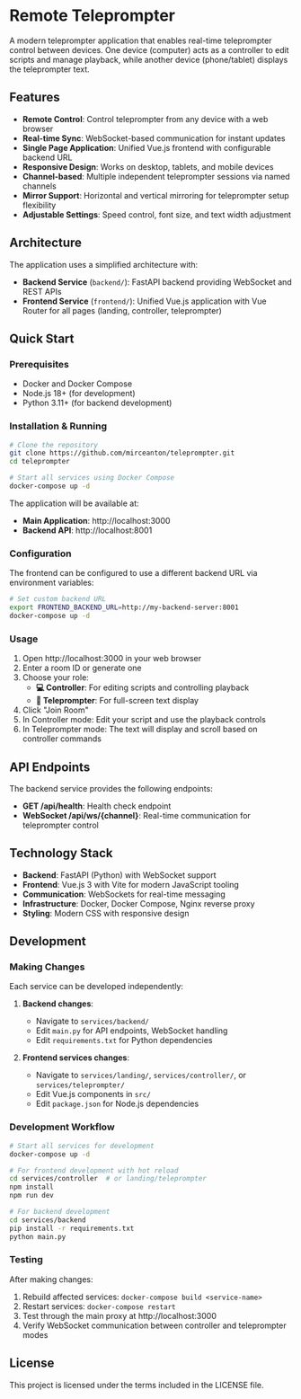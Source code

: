 # Remote Teleprompter

A modern teleprompter application that enables real-time teleprompter control between devices. One device (computer) acts as a controller to edit scripts and manage playback, while another device (phone/tablet) displays the teleprompter text.

## Features

- **Remote Control**: Control teleprompter from any device with a web browser
- **Real-time Sync**: WebSocket-based communication for instant updates  
- **Single Page Application**: Unified Vue.js frontend with configurable backend URL
- **Responsive Design**: Works on desktop, tablets, and mobile devices
- **Channel-based**: Multiple independent teleprompter sessions via named channels
- **Mirror Support**: Horizontal and vertical mirroring for teleprompter setup flexibility
- **Adjustable Settings**: Speed control, font size, and text width adjustment

## Architecture

The application uses a simplified architecture with:

- **Backend Service** (`backend/`): FastAPI backend providing WebSocket and REST APIs
- **Frontend Service** (`frontend/`): Unified Vue.js application with Vue Router for all pages (landing, controller, teleprompter)

## Quick Start

### Prerequisites
- Docker and Docker Compose
- Node.js 18+ (for development)
- Python 3.11+ (for backend development)

### Installation & Running

```bash
# Clone the repository
git clone https://github.com/mirceanton/teleprompter.git
cd teleprompter

# Start all services using Docker Compose
docker-compose up -d
```

The application will be available at:
- **Main Application**: http://localhost:3000
- **Backend API**: http://localhost:8001

### Configuration

The frontend can be configured to use a different backend URL via environment variables:

```bash
# Set custom backend URL
export FRONTEND_BACKEND_URL=http://my-backend-server:8001
docker-compose up -d
```

### Usage
1. Open http://localhost:3000 in your web browser
2. Enter a room ID or generate one
3. Choose your role:
   - **💻 Controller**: For editing scripts and controlling playback
   - **📱 Teleprompter**: For full-screen text display
4. Click "Join Room"
5. In Controller mode: Edit your script and use the playback controls
6. In Teleprompter mode: The text will display and scroll based on controller commands

## API Endpoints

The backend service provides the following endpoints:

- **GET /api/health**: Health check endpoint
- **WebSocket /api/ws/{channel}**: Real-time communication for teleprompter control

## Technology Stack

- **Backend**: FastAPI (Python) with WebSocket support
- **Frontend**: Vue.js 3 with Vite for modern JavaScript tooling
- **Communication**: WebSockets for real-time messaging
- **Infrastructure**: Docker, Docker Compose, Nginx reverse proxy
- **Styling**: Modern CSS with responsive design

## Development

### Making Changes

Each service can be developed independently:

1. **Backend changes**: 
   - Navigate to `services/backend/`
   - Edit `main.py` for API endpoints, WebSocket handling
   - Edit `requirements.txt` for Python dependencies

2. **Frontend services changes**:
   - Navigate to `services/landing/`, `services/controller/`, or `services/teleprompter/`
   - Edit Vue.js components in `src/`
   - Edit `package.json` for Node.js dependencies

### Development Workflow

```bash
# Start all services for development
docker-compose up -d

# For frontend development with hot reload
cd services/controller  # or landing/teleprompter
npm install
npm run dev

# For backend development
cd services/backend
pip install -r requirements.txt
python main.py
```

### Testing
After making changes:
1. Rebuild affected services: `docker-compose build <service-name>`
2. Restart services: `docker-compose restart`
3. Test through the main proxy at http://localhost:3000
4. Verify WebSocket communication between controller and teleprompter modes

## License

This project is licensed under the terms included in the LICENSE file.
